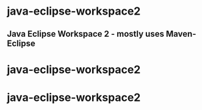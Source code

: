 # java-eclipse-workspace2
Java Eclipse Workspace 2 - mostly uses Maven-Eclipse
--
# java-eclipse-workspace2
# java-eclipse-workspace2
